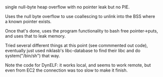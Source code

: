 single null-byte heap overflow with no pointer leak but no PIE.

Uses the null byte overflow to use coallescing to unlink into the BSS where a known pointer exists.

Once that's done, uses the program functionality to bash free pointer->puts, and uses that to leak memory.

Tried several different things at this point (see commmented out code), eventually just used niklasb's libc-database to find their libc and do system("/bin/sh") that way.

Note the code for DynELF: it works local, and seems to work remote, but even from EC2 the connection was too slow to make it finish.
